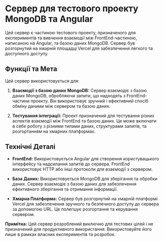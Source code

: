 # Сервер для тестового проекту MongoDB та Angular

Цей сервер є частиною тестового проекту, призначеного для експериментів та вивчення взаємодії між FrontEnd-частиною, написаною на Angular, та базою даних MongoDB. Сервер був розгорнутий на хмарній площадці Vercel для забезпечення легкого та доступного доступу.

## Функції та Мета

Цей сервер використовується для:

1. **Взаємодії з базою даних MongoDB:**
   Сервер взаємодіє з базою даних MongoDB, обробляючи запити, що надходять з FrontEnd-частини проекту. Він використовує зручний і ефективний спосіб обміну даними між сервером та базою даних.

2. **Тестування інтеграції:**
   Проект призначений для тестування різних аспектів взаємодії між FrontEnd та базою даних. Це може включати в себе роботу з різними типами даних, структурами запитів, та розгортанням на хмарних платформах.

## Технічні Деталі

- **FrontEnd:**
  Використовується Angular для створення користувацького інтерфейсу та надсилання запитів до сервера. FrontEnd використовує HTTP або інші протоколи для взаємодії з сервером.

- **База Даних:**
  Використовується MongoDB для зберігання та обробки даних. Сервер взаємодіє з базою даних для забезпечення ефективного зберігання та отримання інформації.

- **Хмарна Платформа:**
  Сервер був розгорнутий на хмарній платформі Vercel для забезпечення зручного та безпечного доступу до сервера за допомогою URL. Це полегшує розгортання та керування сервером.


**Примітка:**
Цей сервер розроблений виключно для тестових цілей і не призначений для продуктивного використання. Використовуйте його лише в рамках власних експериментів та розробок.
